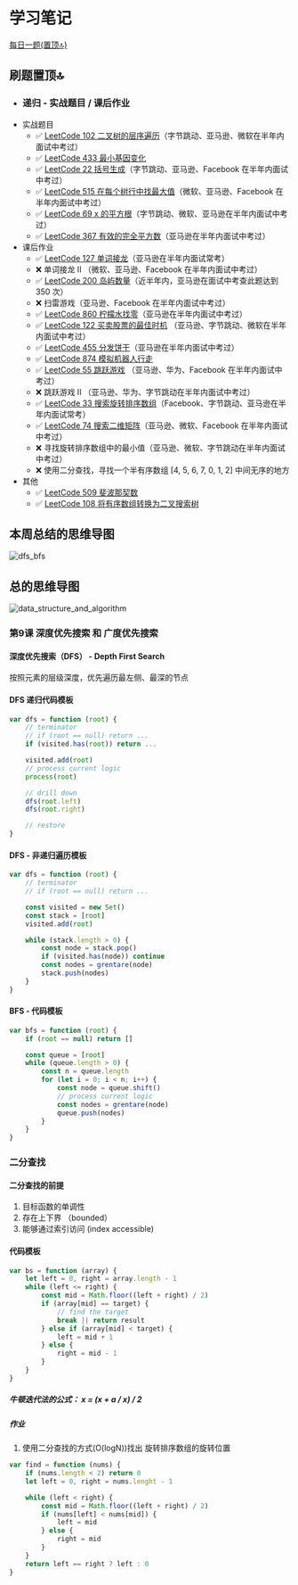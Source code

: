 # 学习笔记

[每日一题(置顶🔝)](../questions/README.md)

## 刷题置顶🔝
* ### 递归 - 实战题目 / 课后作业
* 实战题目
    * ✅ [LeetCode 102 二叉树的层序遍历](./Day1/README.md#1)（字节跳动、亚马逊、微软在半年内面试中考过）
    * ✅ [LeetCode 433 最小基因变化](./Day4/README.md#2)
    * ✅ [LeetCode 22 括号生成](../Week_03/Day1/README.md#1)（字节跳动、亚马逊、Facebook 在半年内面试中考过）
    * ✅ [LeetCode 515 在每个树行中找最大值](./Day2/README.md#2)（微软、亚马逊、Facebook 在半年内面试中考过）
    * ✅ [LeetCode 69 x 的平方根](./Day2/README.md#1)（字节跳动、微软、亚马逊在半年内面试中考过）
    * ✅ [LeetCode 367 有效的完全平方数](./Day2/README.md#3)（亚马逊在半年内面试中考过）
* 课后作业
    * ✅ [LeetCode 127 单词接龙](./Day3/README.md#1)（亚马逊在半年内面试常考）
    * ❌ 单词接龙 II （微软、亚马逊、Facebook 在半年内面试中考过）
    * ✅ [LeetCode 200 岛屿数量](../Week_02/Day5/README.md#1)（近半年内，亚马逊在面试中考查此题达到 350 次）
    * ❌ 扫雷游戏（亚马逊、Facebook 在半年内面试中考过）
    * ✅ [LeetCode 860 柠檬水找零](../questions/leetcode.860.md)（亚马逊在半年内面试中考过）
    * ✅ [LeetCode 122 买卖股票的最佳时机](../questions/leetcode.122.md) （亚马逊、字节跳动、微软在半年内面试中考过）
    * ✅ [LeetCode 455 分发饼干](./Day4/README.md#4)（亚马逊在半年内面试中考过）
    * ✅ [LeetCode 874 模拟机器人行走](./Day5/README.md#1)
    * ✅ [LeetCode 55 跳跃游戏](./Day5/README.md#2) （亚马逊、华为、Facebook 在半年内面试中考过）
    * ❌ 跳跃游戏 II （亚马逊、华为、字节跳动在半年内面试中考过）
    * ✅ [LeetCode 33 搜索旋转排序数组](./Day6/README.md#1)（Facebook、字节跳动、亚马逊在半年内面试常考）
    * ✅ [LeetCode 74 搜索二维矩阵](./Day5/README.md#2)（亚马逊、微软、Facebook 在半年内面试中考过）
    * ❌ 寻找旋转排序数组中的最小值（亚马逊、微软、字节跳动在半年内面试中考过）
    * ❌ 使用二分查找，寻找一个半有序数组 [4, 5, 6, 7, 0, 1, 2] 中间无序的地方
* 其他
  * ✅ [LeetCode 509 斐波那契数](../questions/leetcode.509.md)
  * ✅ [LeetCode 108 将有序数组转换为二叉搜索树](../questions/leetcode.509.md)

## 本周总结的思维导图
![dfs_bfs](./dfs_bfs.png)

## 总的思维导图
![data_structure_and_algorithm](./data_structure_and_algorithm.png)

### 第9课 深度优先搜索 和 广度优先搜索

#### 深度优先搜索（DFS） - Depth First Search

按照元素的层级深度，优先遍历最左侧、最深的节点

#### DFS 递归代码模板

```javascript
var dfs = function (root) {
    // terminator
    // if (root == null) return ...
    if (visited.has(root)) return ...

    visited.add(root)
    // process current logic
    process(root)

    // drill down
    dfs(root.left)
    dfs(root.right)

    // restore
}
```

#### DFS - 非递归遍历模板

```javascript
var dfs = function (root) {
    // terminator
    // if (root == null) return ...

    const visited = new Set()
    const stack = [root]
    visited.add(root)

    while (stack.length > 0) {
        const node = stack.pop()
        if (visited.has(node)) continue
        const nodes = grentare(node)
        stack.push(nodes)
    }
}
```


#### BFS - 代码模板

```javascript
var bfs = function (root) {
    if (root == null) return []

    const queue = [root] 
    while (queue.length > 0) {
        const n = queue.length
        for (let i = 0; i < n; i++) {
            const node = queue.shift()
            // process current logic
            const nodes = grentare(node)
            queue.push(nodes)
        }
    }
}
```


### 二分查找
#### 二分查找的前提
1. 目标函数的单调性
2. 存在上下界 （bounded）
3. 能够通过索引访问 (index accessible)

#### 代码模板
```javascript
var bs = function (array) {
    let left = 0, right = array.length - 1
    while (left <= right) {
        const mid = Math.floor((left + right) / 2)
        if (array[mid] == target) {
            // find the target
            break || return result
        } else if (array[mid] < target) {
            left = mid + 1
        } else {
            right = mid - 1
        }
    }
}
```

##### 牛顿迭代法的公式： x = (x + a / x) / 2


##### 作业
1. 使用二分查找的方式(O(logN))找出 旋转排序数组的旋转位置

```javascript
var find = function (nums) {
    if (nums.length < 2) return 0
    let left = 0, right = nums.lenght - 1

    while (left < right) {
        const mid = Math.floor((left + right) / 2)
        if (nums[left] < nums[mid]) {
            left = mid
        } else {
            right = mid
        }
    }
    return left == right ? left : 0
}
```